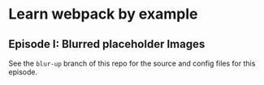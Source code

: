 # Learn webpack by example
## Episode I: Blurred placeholder Images
See the `blur-up` branch of this repo for the source and config files for this episode.